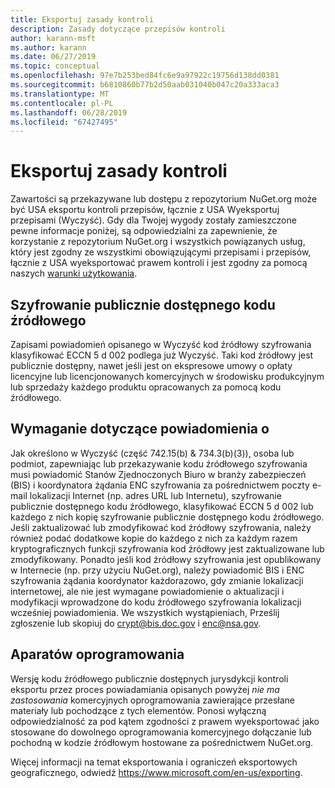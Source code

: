 ```yaml
---
title: Eksportuj zasady kontroli
description: Zasady dotyczące przepisów kontroli
author: karann-msft
ms.author: karann
ms.date: 06/27/2019
ms.topic: conceptual
ms.openlocfilehash: 97e7b253bed84fc6e9a97922c19756d138dd0381
ms.sourcegitcommit: b6810860b77b2d50aab031040b047c20a333aca3
ms.translationtype: MT
ms.contentlocale: pl-PL
ms.lasthandoff: 06/28/2019
ms.locfileid: "67427495"
---
```

# <a name="export-control-policy"></a>Eksportuj zasady kontroli

Zawartości są przekazywane lub dostępu z repozytorium NuGet.org może być USA eksportu kontroli przepisów, łącznie z USA Wyeksportuj przepisami (Wyczyść).  Gdy dla Twojej wygody zostały zamieszczone pewne informacje poniżej, są odpowiedzialni za zapewnienie, że korzystanie z repozytorium NuGet.org i wszystkich powiązanych usług, który jest zgodny ze wszystkimi obowiązującymi przepisami i przepisów, łącznie z USA wyeksportować prawem kontroli i jest zgodny za pomocą naszych [warunki użytkowania](https://www.nuget.org/policies/Terms).

## <a name="publicly-available-encryption-source-code"></a>Szyfrowanie publicznie dostępnego kodu źródłowego

Zapisami powiadomień opisanego w Wyczyść kod źródłowy szyfrowania klasyfikować ECCN 5 d 002 podlega już Wyczyść.  Taki kod źródłowy jest publicznie dostępny, nawet jeśli jest on ekspresowe umowy o opłaty licencyjne lub licencjonowanych komercyjnych w środowisku produkcyjnym lub sprzedaży każdego produktu opracowanych za pomocą kodu źródłowego.

## <a name="notification-requirement"></a>Wymaganie dotyczące powiadomienia o

Jak określono w Wyczyść (część 742.15(b) & 734.3(b)(3)), osoba lub podmiot, zapewniając lub przekazywanie kodu źródłowego szyfrowania musi powiadomić Stanów Zjednoczonych Biuro w branży zabezpieczeń (BIS) i koordynatora żądania ENC szyfrowania za pośrednictwem poczty e-mail lokalizacji Internet (np. adres URL lub Internetu), szyfrowanie publicznie dostępnego kodu źródłowego, klasyfikować ECCN 5 d 002 lub każdego z nich kopię szyfrowanie publicznie dostępnego kodu źródłowego. Jeśli zaktualizować lub zmodyfikować kod źródłowy szyfrowania, należy również podać dodatkowe kopie do każdego z nich za każdym razem kryptograficznych funkcji szyfrowania kod źródłowy jest zaktualizowane lub zmodyfikowany. Ponadto jeśli kod źródłowy szyfrowania jest opublikowany w Internecie (np. przy użyciu NuGet.org), należy powiadomić BIS i ENC szyfrowania żądania koordynator każdorazowo, gdy zmianie lokalizacji internetowej, ale nie jest wymagane powiadomienie o aktualizacji i modyfikacji wprowadzone do kodu źródłowego szyfrowania lokalizacji wcześniej powiadomienia. We wszystkich wystąpieniach, Prześlij zgłoszenie lub skopiuj do crypt@bis.doc.gov i enc@nsa.gov.

## <a name="commerical-software"></a>Aparatów oprogramowania

Wersję kodu źródłowego publicznie dostępnych jurysdykcji kontroli eksportu przez proces powiadamiania opisanych powyżej *nie ma zastosowania* komercyjnych oprogramowania zawierające przesłane materiały lub pochodzące z tych elementów.  Ponosi wyłączną odpowiedzialność za pod kątem zgodności z prawem wyeksportować jako stosowane do dowolnego oprogramowania komercyjnego dołączanie lub pochodną w kodzie źródłowym hostowane za pośrednictwem NuGet.org.

Więcej informacji na temat eksportowania i ograniczeń eksportowych geograficznego, odwiedź https://www.microsoft.com/en-us/exporting.
